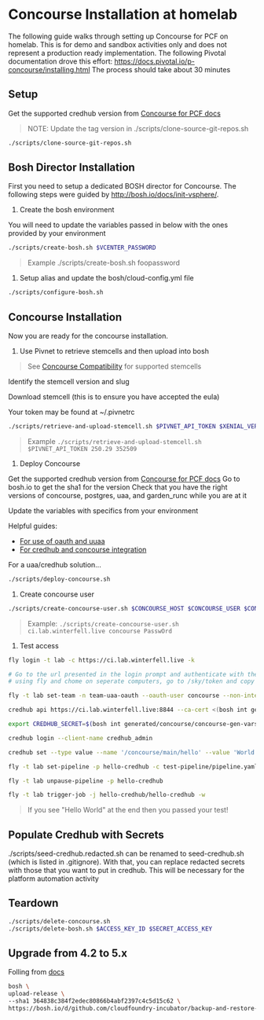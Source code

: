 # Concourse Installation at homelab

The following guide walks through setting up Concourse for PCF on homelab.  This is for demo and sandbox activities only and does not represent a production ready implementation. The following Pivotal documentation drove this effort: https://docs.pivotal.io/p-concourse/installing.html
The process should take about 30 minutes

## Setup

Get the supported credhub version from [Concourse for PCF docs](https://docs.pivotal.io/p-concourse/4-x/index.html#compatibility)

>NOTE: Update the tag version in ./scripts/clone-source-git-repos.sh

```bash
./scripts/clone-source-git-repos.sh
```

## Bosh Director Installation

First you need to setup a dedicated BOSH director for Concourse.  The following steps were guided by http://bosh.io/docs/init-vsphere/.

1. Create the bosh environment

You will need to update the variables passed in below with the ones provided by your environment

```bash
./scripts/create-bosh.sh $VCENTER_PASSWORD
```

>Example ./scripts/create-bosh.sh foopassword

1. Setup alias and update the bosh/cloud-config.yml file

```bash
./scripts/configure-bosh.sh
```

## Concourse Installation

Now you are ready for the concourse installation.

1. Use Pivnet to retrieve stemcells and then upload into bosh

>See [Concourse Compatibility](https://docs.pivotal.io/p-concourse/index.html#compatibility) for supported stemcells

Identify the stemcell version and slug

Download stemcell (this is to ensure you have accepted the eula)

Your token may be found at ~/.pivnetrc

```bash
./scripts/retrieve-and-upload-stemcell.sh $PIVNET_API_TOKEN $XENIAL_VERSION $XENIAL_SLUG
```

>Example `./scripts/retrieve-and-upload-stemcell.sh $PIVNET_API_TOKEN 250.29 352509`

1. Deploy Concourse

Get the supported credhub version from [Concourse for PCF docs](https://docs.pivotal.io/p-concourse/4-x/index.html#compatibility)
Go to bosh.io to get the sha1 for the version
Check that you have the right versions of concourse, postgres, uaa, and garden_runc while you are at it

Update the variables with specifics from your environment

Helpful guides:

- [For use of oauth and uuaa](https://github.com/concourse/concourse-bosh-deployment/pull/85)
- [For credhub and concourse integration](https://github.com/pivotal-cf/pcf-pipelines/blob/master/docs/credhub-integration.md)

For a uaa/credhub solution...

```bash
./scripts/deploy-concourse.sh
```

1. Create concourse user

```bash
./scripts/create-concourse-user.sh $CONCOURSE_HOST $CONCOURSE_USER $CONCOURSE_USER_PASSWORD
```

>Example: `./scripts/create-concourse-user.sh ci.lab.winterfell.live concourse PasswOrd`

1. Test access

```bash
fly login -t lab -c https://ci.lab.winterfell.live -k

# Go to the url presented in the login prompt and authenticate with the newly created user
# using fly and chome on seperate computers, go to /sky/token and copy the content of the page and then enter into the fly prompt for token

fly -t lab set-team -n team-uaa-oauth --oauth-user concourse --non-interactive

credhub api https://ci.lab.winterfell.live:8844 --ca-cert <(bosh int generated/concourse/concourse-gen-vars.yml --path /atc_tls/ca)

export CREDHUB_SECRET=$(bosh int generated/concourse/concourse-gen-vars.yml --path /credhub_admin_secret)

credhub login --client-name credhub_admin

credhub set --type value --name '/concourse/main/hello' --value 'World'

fly -t lab set-pipeline -p hello-credhub -c test-pipeline/pipeline.yaml -n

fly -t lab unpause-pipeline -p hello-credhub

fly -t lab trigger-job -j hello-credhub/hello-credhub -w

```

>If you see "Hello World" at the end then you passed your test!

## Populate Credhub with Secrets

./scripts/seed-credhub.redacted.sh can be renamed to seed-credhub.sh (which is listed in .gitignore).  With that, you can replace redacted secrets with those that you want to put in credhub.  This will be necessary for the platform automation activity

## Teardown

```bash
./scripts/delete-concourse.sh
./scripts/delete-bosh.sh $ACCESS_KEY_ID $SECRET_ACCESS_KEY
```

## Upgrade from 4.2 to 5.x

Folling from [docs](https://docs.pivotal.io/p-concourse/v5/upgrade-from-4/backups/)

```bash
bosh \
upload-release \
--sha1 364838c384f2edec80866b4abf2397c4c5d15c62 \
https://bosh.io/d/github.com/cloudfoundry-incubator/backup-and-restore-sdk-release?v=1.15.1
```
